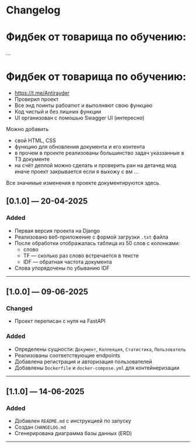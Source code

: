 # Changelog

# Фидбек от товарища по обучению:

...

# Фидбек от товарища по обучению:

- https://t.me/Antirayder
- Проверил проект
- Все энд поинты рабоатют и выполняют свою функцию
- Код чистый и без лишних функции
- UI организован с помошью Swagger UI (интересно) 

Можно добавить
- свой HTML, СSS
- функцию для обновления документа и его контента
- в прочем в проекте реализованы большинство задач указзанные в ТЗ документе
- на счёт деплой можно сделать и проверить ран на детачед мод иначе проект закрывается если я выхожу с вм
...



Все значимые изменения в проекте документируются здесь.

## [0.1.0] — 20-04-2025
### Added
- Первая версия проекта на Django
- Реализовано веб-приложение с формой загрузки `.txt` файла
- После обработки отображалась таблица из 50 слов с колонками:
  - слово
  - TF — сколько раз слово встречается в тексте
  - IDF — обратная частота документа
- Слова упорядочены по убыванию IDF

---

## [1.0.0] — 09-06-2025
### Changed
- Проект переписан с нуля на FastAPI

### Added
- Определены сущности: `Документ`, `Коллекция`, `Статистика`, `Пользователь`
- Реализованы соответствующие endpoints
- Добавлена регистрация и авторизация пользователей
- Добавлены `Dockerfile` и `docker-compose.yml` для контейнеризации

---

## [1.1.0] — 14-06-2025
### Added
- Добавлен `README.md` с инструкцией по запуску
- Создан `CHANGELOG.md`
- Сгенерирована диаграмма базы данных (ERD)

---
